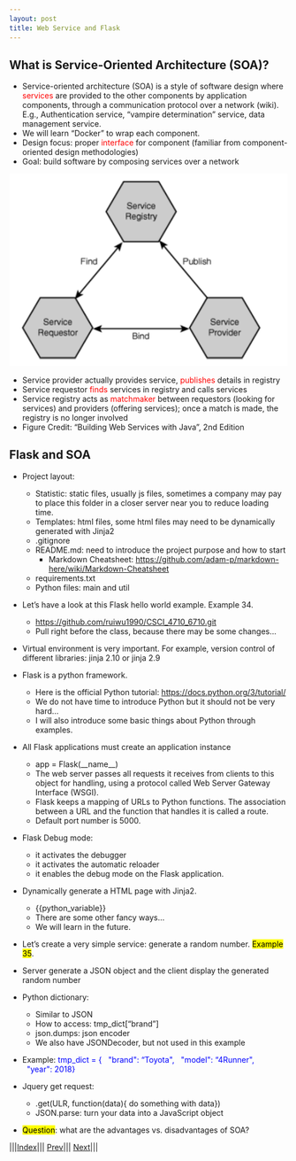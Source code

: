 ```yaml
---
layout: post
title: Web Service and Flask
---
```


## What is Service-Oriented Architecture (SOA)?
* Service-oriented architecture (SOA) is a style of software design where <font color=red>services</font> are provided to the other components by application components, through a communication protocol over a network (wiki). E.g., Authentication service, “vampire determination” service, data management service.
* We will learn “Docker” to wrap each component.
* Design focus: proper <font color=red>interface</font> for component (familiar from component-oriented design methodologies)
* Goal: build software by composing services over a network

![](buildWebService.png)

* Service provider actually provides service, <font color=red>publishes</font> details in registry
* Service requestor <font color=red>finds</font> services in registry and calls services
* Service registry acts as <font color=red>matchmaker</font> between requestors (looking for services) and providers (offering services); once a match is made, the registry is no longer involved
* Figure Credit: “Building Web Services with Java”, 2nd Edition

## Flask and SOA

* Project layout:
  * Statistic: static files, usually js files, sometimes a company may pay to place this folder in a closer server near you to reduce loading time.
  * Templates: html files, some html files may need to be dynamically generated with Jinja2
  * .gitignore
  * README.md: need to introduce the project purpose and how to start
    * Markdown Cheatsheet: <https://github.com/adam-p/markdown-here/wiki/Markdown-Cheatsheet>
  * requirements.txt
  * Python files: main and util
* Let’s have a look at this Flask hello world example. Example 34.
  * <https://github.com/ruiwu1990/CSCI_4710_6710.git>
  * Pull right before the class, because there may be some changes…
* Virtual environment is very important. For example, version control of different libraries: jinja 2.10 or jinja 2.9
* Flask is a python framework.
  * Here is the official Python tutorial: <https://docs.python.org/3/tutorial/>
  * We do not have time to introduce Python but it should not be very hard…
  * I will also introduce some basic things about Python through examples.

* All Flask applications must create an application instance
  * app = Flask(\_\_name\_\_)
  * The web server passes all requests it receives from clients to this object for handling, using a protocol called Web Server Gateway Interface (WSGI).
  * Flask keeps a mapping of URLs to Python functions. The association between a URL and the function that handles it is called a route.
  * Default port number is 5000.
* Flask Debug mode:
  * it activates the debugger
  * it activates the automatic reloader
  * it enables the debug mode on the Flask application.
* Dynamically generate a HTML page with Jinja2.
  * \{\{python_variable\}\}
  * There are some other fancy ways…
  * We will learn in the future.
  
* Let’s create a very simple service: generate a random number. <mark>Example 35</mark>.
* Server generate a JSON object and the client display the generated random number
* Python dictionary:
  * Similar to JSON
  * How to access: tmp_dict[“brand”]
  * json.dumps: json encoder
  * We also have JSONDecoder, but not used in this example
* Example: <font color=blue>tmp_dict = {
  "brand": “Toyota",
  "model": “4Runner",
  "year": 2018}</font>
* Jquery get request:
  * .get(ULR, function(data){ do something with data})
  * JSON.parse: turn your data into a JavaScript object
 
* <mark>Question</mark>: what are the advantages vs. disadvantages of SOA?
  
|||[Index](../../)||| [Prev](../)||| [Next](../part3)|||














